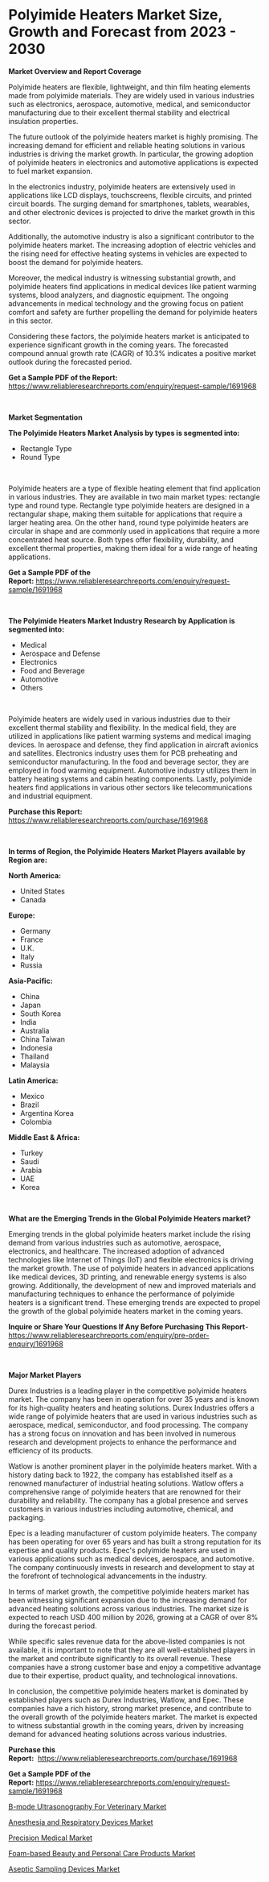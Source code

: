 <p><h1>Polyimide Heaters Market Size, Growth and Forecast from 2023 - 2030</h1></p><p><strong>Market Overview and Report Coverage</strong></p>
<p><p>Polyimide heaters are flexible, lightweight, and thin film heating elements made from polyimide materials. They are widely used in various industries such as electronics, aerospace, automotive, medical, and semiconductor manufacturing due to their excellent thermal stability and electrical insulation properties.</p><p>The future outlook of the polyimide heaters market is highly promising. The increasing demand for efficient and reliable heating solutions in various industries is driving the market growth. In particular, the growing adoption of polyimide heaters in electronics and automotive applications is expected to fuel market expansion.</p><p>In the electronics industry, polyimide heaters are extensively used in applications like LCD displays, touchscreens, flexible circuits, and printed circuit boards. The surging demand for smartphones, tablets, wearables, and other electronic devices is projected to drive the market growth in this sector.</p><p>Additionally, the automotive industry is also a significant contributor to the polyimide heaters market. The increasing adoption of electric vehicles and the rising need for effective heating systems in vehicles are expected to boost the demand for polyimide heaters.</p><p>Moreover, the medical industry is witnessing substantial growth, and polyimide heaters find applications in medical devices like patient warming systems, blood analyzers, and diagnostic equipment. The ongoing advancements in medical technology and the growing focus on patient comfort and safety are further propelling the demand for polyimide heaters in this sector.</p><p>Considering these factors, the polyimide heaters market is anticipated to experience significant growth in the coming years. The forecasted compound annual growth rate (CAGR) of 10.3% indicates a positive market outlook during the forecasted period.</p></p>
<p><strong>Get a Sample PDF of the Report:</strong> <a href="https://www.reliableresearchreports.com/enquiry/request-sample/1691968">https://www.reliableresearchreports.com/enquiry/request-sample/1691968</a></p>
<p>&nbsp;</p>
<p><strong>Market Segmentation</strong></p>
<p><strong>The Polyimide Heaters Market Analysis by types is segmented into:</strong></p>
<p><ul><li>Rectangle Type</li><li>Round Type</li></ul></p>
<p>&nbsp;</p>
<p><p>Polyimide heaters are a type of flexible heating element that find application in various industries. They are available in two main market types: rectangle type and round type. Rectangle type polyimide heaters are designed in a rectangular shape, making them suitable for applications that require a larger heating area. On the other hand, round type polyimide heaters are circular in shape and are commonly used in applications that require a more concentrated heat source. Both types offer flexibility, durability, and excellent thermal properties, making them ideal for a wide range of heating applications.</p></p>
<p><strong>Get a Sample PDF of the Report:</strong>&nbsp;<a href="https://www.reliableresearchreports.com/enquiry/request-sample/1691968">https://www.reliableresearchreports.com/enquiry/request-sample/1691968</a></p>
<p>&nbsp;</p>
<p><strong>The Polyimide Heaters Market Industry Research by Application is segmented into:</strong></p>
<p><ul><li>Medical</li><li>Aerospace and Defense</li><li>Electronics</li><li>Food and Beverage</li><li>Automotive</li><li>Others</li></ul></p>
<p>&nbsp;</p>
<p><p>Polyimide heaters are widely used in various industries due to their excellent thermal stability and flexibility. In the medical field, they are utilized in applications like patient warming systems and medical imaging devices. In aerospace and defense, they find application in aircraft avionics and satellites. Electronics industry uses them for PCB preheating and semiconductor manufacturing. In the food and beverage sector, they are employed in food warming equipment. Automotive industry utilizes them in battery heating systems and cabin heating components. Lastly, polyimide heaters find applications in various other sectors like telecommunications and industrial equipment.</p></p>
<p><strong>Purchase this Report:</strong>&nbsp; <a href="https://www.reliableresearchreports.com/purchase/1691968">https://www.reliableresearchreports.com/purchase/1691968</a></p>
<p>&nbsp;</p>
<p><strong>In terms of Region, the Polyimide Heaters Market Players available by Region are:</strong></p>
<p>
    <p> <strong> North America: </strong>
        <ul>
            <li>United States</li>
            <li>Canada</li>
        </ul>
        </p> 
    <p> <strong> Europe: </strong>
        <ul>
            <li>Germany</li>
            <li>France</li>
            <li>U.K.</li>
            <li>Italy</li>
            <li>Russia</li>
        </ul>
        </p> 
    <p> <strong> Asia-Pacific: </strong>
        <ul>
            <li>China</li>
            <li>Japan</li>
            <li>South Korea</li>
            <li>India</li>
            <li>Australia</li>
            <li>China Taiwan</li>
            <li>Indonesia</li>
            <li>Thailand</li>
            <li>Malaysia</li>
        </ul>
        </p> 
    <p> <strong> Latin America: </strong>
        <ul>
            <li>Mexico</li>
            <li>Brazil</li>
            <li>Argentina Korea</li>
            <li>Colombia</li>
        </ul>
        </p> 
    <p> <strong> Middle East & Africa: </strong>
        <ul>
            <li>Turkey</li>
            <li>Saudi</li>
            <li>Arabia</li>
            <li>UAE</li>
            <li>Korea</li>
        </ul>
    </p>
    </p>
<p>&nbsp;</p>
<p><strong>What are the Emerging Trends in the Global Polyimide Heaters market?</strong></p>
<p><p>Emerging trends in the global polyimide heaters market include the rising demand from various industries such as automotive, aerospace, electronics, and healthcare. The increased adoption of advanced technologies like Internet of Things (IoT) and flexible electronics is driving the market growth. The use of polyimide heaters in advanced applications like medical devices, 3D printing, and renewable energy systems is also growing. Additionally, the development of new and improved materials and manufacturing techniques to enhance the performance of polyimide heaters is a significant trend. These emerging trends are expected to propel the growth of the global polyimide heaters market in the coming years.</p></p>
<p><strong>Inquire or Share Your Questions If Any Before Purchasing This Report</strong>- <a href="https://www.reliableresearchreports.com/enquiry/pre-order-enquiry/1691968">https://www.reliableresearchreports.com/enquiry/pre-order-enquiry/1691968</a></p>
<p>&nbsp;</p>
<p><strong>Major Market Players</strong></p>
<p><p>Durex Industries is a leading player in the competitive polyimide heaters market. The company has been in operation for over 35 years and is known for its high-quality heaters and heating solutions. Durex Industries offers a wide range of polyimide heaters that are used in various industries such as aerospace, medical, semiconductor, and food processing. The company has a strong focus on innovation and has been involved in numerous research and development projects to enhance the performance and efficiency of its products.</p><p>Watlow is another prominent player in the polyimide heaters market. With a history dating back to 1922, the company has established itself as a renowned manufacturer of industrial heating solutions. Watlow offers a comprehensive range of polyimide heaters that are renowned for their durability and reliability. The company has a global presence and serves customers in various industries including automotive, chemical, and packaging.</p><p>Epec is a leading manufacturer of custom polyimide heaters. The company has been operating for over 65 years and has built a strong reputation for its expertise and quality products. Epec's polyimide heaters are used in various applications such as medical devices, aerospace, and automotive. The company continuously invests in research and development to stay at the forefront of technological advancements in the industry.</p><p>In terms of market growth, the competitive polyimide heaters market has been witnessing significant expansion due to the increasing demand for advanced heating solutions across various industries. The market size is expected to reach USD 400 million by 2026, growing at a CAGR of over 8% during the forecast period.</p><p>While specific sales revenue data for the above-listed companies is not available, it is important to note that they are all well-established players in the market and contribute significantly to its overall revenue. These companies have a strong customer base and enjoy a competitive advantage due to their expertise, product quality, and technological innovations.</p><p>In conclusion, the competitive polyimide heaters market is dominated by established players such as Durex Industries, Watlow, and Epec. These companies have a rich history, strong market presence, and contribute to the overall growth of the polyimide heaters market. The market is expected to witness substantial growth in the coming years, driven by increasing demand for advanced heating solutions across various industries.</p></p>
<p><strong>Purchase this Report:</strong>&nbsp;&nbsp;<a href="https://www.reliableresearchreports.com/purchase/1691968">https://www.reliableresearchreports.com/purchase/1691968</a></p>
<p></p>
<p><strong>Get a Sample PDF of the Report:</strong>&nbsp;<a href="https://www.reliableresearchreports.com/enquiry/request-sample/1691968">https://www.reliableresearchreports.com/enquiry/request-sample/1691968</a></p>
<p><p><a href="https://www.linkedin.com/pulse/b-mode-ultrasonography-veterinary-market-research-report-zxr0c/">B-mode Ultrasonography For Veterinary Market</a></p><p><a href="https://www.linkedin.com/pulse/anesthesia-respiratory-devices-market-share-amp-new-trends-w85kc/">Anesthesia and Respiratory Devices Market</a></p><p><a href="https://www.linkedin.com/pulse/precision-medical-market-size-2023-2030-global-industrial-3rx8c/">Precision Medical Market</a></p><p><a href="https://medium.com/@ruthgaylord1929/foam-based-beauty-and-personal-care-products-market-outlook-industry-overview-and-forecast-2023-7db4a96e7f65">Foam-based Beauty and Personal Care Products Market</a></p><p><a href="https://medium.com/@carrolltorp/aseptic-sampling-devices-market-exploring-market-share-market-trends-and-future-growth-a733525f0274">Aseptic Sampling Devices Market</a></p></p>